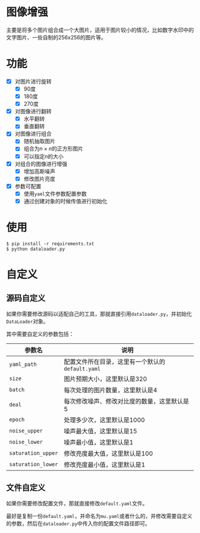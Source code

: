 # 图像增强

主要是将多个图片组合成一个大图片，适用于图片较小的情况，比如数字水印中的文字图片、一些自制的256x256的图片等。

# 功能

- [x] 对图片进行旋转
  - [x] 90度
  - [x] 180度
  - [x] 270度
- [x] 对图像进行翻转
  - [x] 水平翻转
  - [x] 垂直翻转
- [x] 对图像进行组合
  - [x] 随机抽取图片
  - [x] 组合为$n{\times}n$的正方形图片
  - [x] 可以指定$n$的大小
- [x] 对组合的图像进行增强
  - [x] 增加高斯噪声
  - [x] 修改图片亮度
- [x] 参数可配置
  - [x] 使用`yaml`文件参数配置参数
  - [x] 通过创建对象的时候传值进行初始化

# 使用

```shell
$ pip install -r requirements.txt
$ python dataloader.py
```

# 自定义

## 源码自定义

如果你需要修改源码以适配自己的工具，那就直接引用`dataloader.py`，并初始化`DataLoader`对象。

其中需要自定义的参数包括：

| 参数名 | 说明 |
| --- | --- |
| `yaml_path` | 配置文件所在目录，这里有一个默认的`default.yaml` |
| `size` | 图片预期大小，这里默认是320 |
| `batch` | 每次处理的图片数量，这里默认是4 |
| `deal` | 每次修改噪声、修改对比度的数量，这里默认是5 |
| `epoch` | 处理多少次，这里默认是1000 |
| `noise_upper` | 噪声最大值，这里默认是15 |
| `noise_lower` | 噪声最小值，这里默认是1 |
| `saturation_upper` | 修改亮度最大值，这里默认是100 |
| `saturation_lower` | 修改亮度最小值，这里默认是1 |

## 文件自定义

如果你需要修改配置文件，那就直接修改`default.yaml`文件。

最好是复制一份`default.yaml`，并命名为`mu.yaml`或者什么的，并修改需要自定义的参数，然后在`dataloader.py`中传入你的配置文件路径即可。